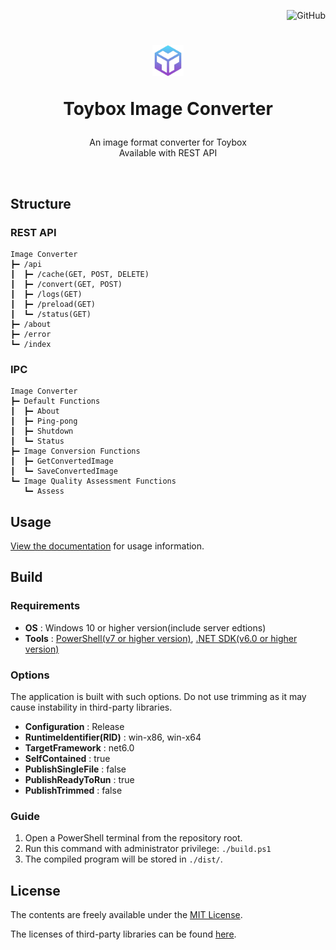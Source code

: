 <p align="right">
<img alt="GitHub" src="https://img.shields.io/github/license/project-toybox/toybox-image-conversion-server">
</p>

<p align="center">
    <h1 align="center">
        <img src="https://raw.githubusercontent.com/project-toybox/toybox-assets/main/images/toybox-icon.png" width="50" height="50">
        <p>Toybox Image Converter</p>
    </h1>
    <p align="center">An image format converter for Toybox<br>Available with REST API</p>
    <br>
</p>

## Structure

### REST API
```
Image Converter
┣━ /api
┃  ┣━ /cache(GET, POST, DELETE)
┃  ┣━ /convert(GET, POST)
┃  ┣━ /logs(GET)
┃  ┣━ /preload(GET)
┃  ┗━ /status(GET)
┣━ /about
┣━ /error
┗━ /index
```

### IPC
```
Image Converter
┣━ Default Functions
┃  ┣━ About
┃  ┣━ Ping-pong
┃  ┣━ Shutdown
┃  ┗━ Status
┣━ Image Conversion Functions
┃  ┣━ GetConvertedImage
┃  ┗━ SaveConvertedImage
┗━ Image Quality Assessment Functions
   ┗━ Assess
```

## Usage
[View the documentation](README.md) for usage information.

## Build
### Requirements
 * __OS__ : Windows 10 or higher version(include server edtions)
 * __Tools__ : [PowerShell(v7 or higher version)](https://github.com/PowerShell/PowerShell), [.NET SDK(v6.0 or higher version)](https://dotnet.microsoft.com/en-us/download)

### Options
The application is built with such options.
Do not use trimming as it may cause instability in third-party libraries.
 * __Configuration__ : Release
 * __RuntimeIdentifier(RID)__ : win-x86, win-x64
 * __TargetFramework__ : net6.0
 * __SelfContained__ : true
 * __PublishSingleFile__ : false
 * __PublishReadyToRun__ : true
 * __PublishTrimmed__ : false

### Guide
1. Open a PowerShell terminal from the repository root.
2. Run this command with administrator privilege: `./build.ps1`
3. The compiled program will be stored in `./dist/`.

## License
The contents are freely available under the [MIT License](http://opensource.org/licenses/MIT).

The licenses of third-party libraries can be found [here](https://github.com/project-toybox/toybox-image-conversion-server/blob/main/docs/THIRD_PARTY_NOTICES.md).
